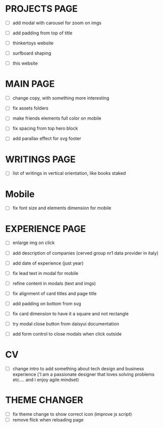 # PROJECTS PAGE
- [ ] add modal with carousel for zoom on imgs
- [ ] add padding from top of title
- [ ] thinkertoys website
- [ ] surfboard shaping
- [ ] this website


# MAIN PAGE
- [ ] change copy, with something more interesting
- [ ] fix assets folders
- [ ] make friends elements full color on mobile
- [ ] fix spacing from top hero block
- [ ] add parallax effect for svg footer


# WRITINGS PAGE
- [ ] list of writings in vertical orientation, like books staked


# Mobile
- [ ] fix font size and elements dimension for mobile



# EXPERIENCE PAGE
- [ ] enlarge img on click
- [ ] add description of companies (cerved group nr1 data provider in italy)
- [ ] add date of experience (just year)
- [ ] fix lead text in modal for mobile
- [ ] refine content in modals (text and imgs)
- [ ] fix alignment of card titles and page title
- [ ] add padding on bottom from svg
- [ ] fix card dimension to have it a square and not rectangle
- [ ] try modal close button from daisyui documentation
- [ ] add form control to close modals when click outside


# CV
- [ ] change intro to add something about tech design and business experience ('I am a passionate designer that loves solving problems etc.... and i enjoy agile mindset)

# THEME CHANGER
- [ ] fix theme change to show correct icon (improve js script)
- [ ] remove flick when reloading page